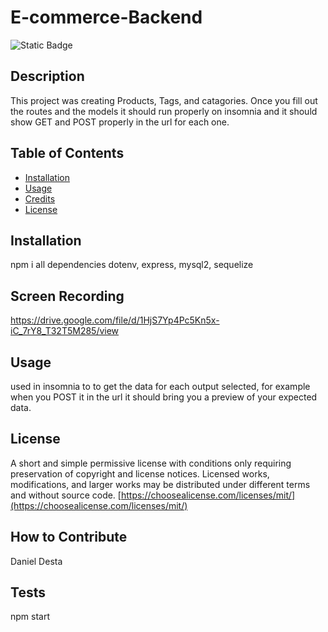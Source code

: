 # E-commerce-Backend
  
  ![Static Badge](https://img.shields.io/badge/license-mit-brightgreen)
    

  ## Description
  
  This project was creating Products, Tags, and catagories. Once you fill out the routes and the models it should run properly on insomnia and it should show GET and POST properly in the url for each one.
  
  ## Table of Contents 
  
  
  
  - [Installation](#installation)
  - [Usage](#usage)
  - [Credits](#credits)
  - [License](#license)
  
  ## Installation
  
npm i all dependencies dotenv, express, mysql2, sequelize

## Screen Recording
https://drive.google.com/file/d/1HjS7Yp4Pc5Kn5x-iC_7rY8_T32T5M285/view
  
  ## Usage
  
  
 used in insomnia to to get the data for each output selected, for example when you POST it in the url it should bring you a preview of your expected data.
  
  
  
  ## License
  
A short and simple permissive license with conditions only requiring preservation of copyright and license notices. Licensed works, modifications, and larger works may be distributed under different terms and without source code.
  [https://choosealicense.com/licenses/mit/](https://choosealicense.com/licenses/mit/)

  
  ## How to Contribute
  Daniel Desta

  
  
  ## Tests
  npm start
